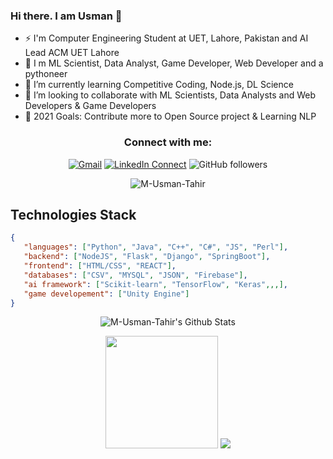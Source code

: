 ### Hi there. I am Usman 👋

- ⚡ I'm Computer Engineering Student at UET, Lahore, Pakistan and AI Lead ACM UET Lahore
- 🧩 I m ML Scientist, Data Analyst, Game Developer, Web Developer and a pythoneer    
- 🌱 I’m currently learning Competitive Coding, Node.js, DL Science<!--🔭 I’m currently working on DS Project-->
- 👯 I’m looking to collaborate with ML Scientists, Data Analysts and Web Developers & Game Developers
- 🥅 2021 Goals: Contribute more to Open Source project & Learning NLP
<!-- - 🔭 I’m currently giviing classes on Python Programming (PPF-ASME-UET) -->

<div align="center">

### Connect with me:

[![Gmail](https://img.shields.io/badge/%20-Send%20Mail-black?color=14171A&labelColor=ef5350&logo=gmail&logoColor=ffffff "m.usman.tahir.336@gmail.com")](mailto:m.usman.tahir.336@gmail.com?subject=From%20GitHub&body=Hi,%20there.%20Found%20you%20from%20GitHub.)
[![LinkedIn Connect](https://img.shields.io/badge/%20-Connect-black?color=14171A&labelColor=212121&logo=linkedin&logoColor=ffffff "muhammad-usman-tahir-666886202")](https://www.linkedin.com/in/muhammad-usman-tahir-666886202/)
![GitHub followers](https://img.shields.io/github/followers/M-Usman-Tahir?label=follow&style=social "Follow on Github")

<!-- [![Twitter](https://img.shields.io/twitter/url/https/twitter.com/cloudposse.svg?style=social&label=Follow%20%40MUsmanTahir "_MUsmanTahir_")](https://twitter.com/_MUsmanTahir_) -->
<!-- [![Insta Follow](https://img.shields.io/badge/%20-Follow-black?color=14171A&labelColor=d81b60&logo=instagram&logoColor=ffffff "m.usmantahir")](https://www.instagram.com/m.usmantahir/) -->

</div>
<!-- <br /> -->
<p align="center"> <img src="https://komarev.com/ghpvc/?username=M-Usman-Tahir" alt="M-Usman-Tahir" /> </p>

## Technologies Stack

```json
{
   "languages": ["Python", "Java", "C++", "C#", "JS", "Perl"],
   "backend": ["NodeJS", "Flask", "Django", "SpringBoot"],
   "frontend": ["HTML/CSS", "REACT"],
   "databases": ["CSV", "MYSQL", "JSON", "Firebase"],
   "ai framework": ["Scikit-learn", "TensorFlow", "Keras",,,],
   "game developement": ["Unity Engine"]
}
```
<p align="center">
   <img class="darkMode" align="center" alt="M-Usman-Tahir's Github Stats" src="https://github-readme-stats.vercel.app/api?username=M-Usman-Tahir&show_icons=true&hide_border=true&locale=en&theme=tokyonight" />
</p>
<p align="center">
    <img height="180em" src="https://github-readme-streak-stats.herokuapp.com/?user=M-Usman-Tahir&theme=tokyonight&hide_border=true&background=0D1117&stroke=0000&count_private=true&include_all_commits=true" />
    <img src="https://activity-graph.herokuapp.com/graph?username=M-Usman-Tahir&count_private=true&hide_border=true&bg_color=0d1117&theme=github" />
</p>
